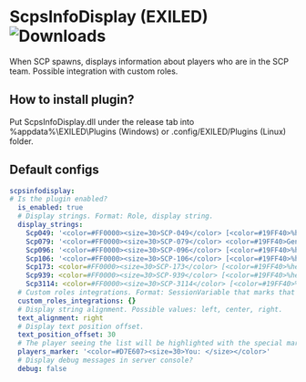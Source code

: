 # ScpsInfoDisplay (EXILED) ![Downloads](https://img.shields.io/github/downloads/SnivyFilms/ScpsInfoDisplay/total.svg)
When SCP spawns, displays information about players who are in the SCP team. Possible integration with custom roles.

## How to install plugin?
Put ScpsInfoDisplay.dll under the release tab into %appdata%\EXILED\Plugins (Windows) or .config/EXILED/Plugins (Linux) folder.

## Default configs
```yaml
scpsinfodisplay:
# Is the plugin enabled?
  is_enabled: true
  # Display strings. Format: Role, display string.
  display_strings:
    Scp049: '<color=#FF0000><size=30>SCP-049</color> [<color=#19FF40>%health%</color>, <color=#19B2FF>%arhealth%</color>]\n<color=#FF19FF>Zombies: %zombies%</color></size>'
    Scp079: '<color=#FF0000><size=30>SCP-079</color> <color=#19FF40>Generators:</color> [<color=#19FF40>%generators%</color><color=#FF0000>%engaging%</color><color=#19FF40>/3</color>]\n <color=#19B2FF>Level: %079level%</color> <color=#FF19FF>Energy: %079energy%</color></size>'
    Scp096: '<color=#FF0000><size=30>SCP-096</color> [<color=#19FF40>%health%</color>, <color=#19B2FF>%arhealth%</color>] <color=#FF19FF>\nRage State: %096state% </size>'
    Scp106: '<color=#FF0000><size=30>SCP-106</color> [<color=#19FF40>%health%</color>, <color=#19B2FF>%arhealth%</color>] <color=#FF19FF>\nVigor: %106vigor%% </size></color>'
    Scp173: <color=#FF0000><size=30>SCP-173</color> [<color=#19FF40>%health%</color>, <color=#19B2FF>%arhealth%</color>, <color=#FF19FF>%173stared%</color>] </size>
    Scp939: <color=#FF0000><size=30>SCP-939</color> [<color=#19FF40>%health%</color>, <color=#19B2FF>%arhealth%</color>] </size>
    Scp3114: <color=#FF0000><size=30>SCP-3114</color> [<color=#19FF40>%health%</color>, <color=#19B2FF>%arhealth%</color>, <color=#FF19FF>%3114disguisetype%</color>]
  # Custom roles integrations. Format: SessionVariable that marks that the player belongs to that role, display string.
  custom_roles_integrations: {}
  # Display string alignment. Possible values: left, center, right.
  text_alignment: right
  # Display text position offset.
  text_position_offset: 30
  # The player seeing the list will be highlighted with the special marker to the left. Leave it empty if disabled.
  players_marker: '<color=#D7E607><size=30>You: </size></color>'
  # Display debug messages in server console?
  debug: false
```
